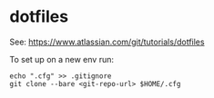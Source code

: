# dotfiles
See: https://www.atlassian.com/git/tutorials/dotfiles

To set up on a new env run:
```
echo ".cfg" >> .gitignore
git clone --bare <git-repo-url> $HOME/.cfg
```
